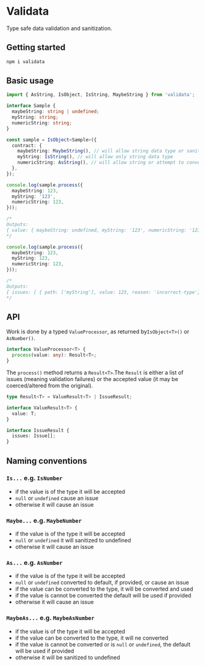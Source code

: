 # Validata

Type safe data validation and sanitization.

## Getting started

```bash
npm i validata
```

## Basic usage

```typescript
import { AsString, IsObject, IsString, MaybeString } from 'validata';

interface Sample {
  maybeString: string | undefined;
  myString: string;
  numericString: string;
}

const sample = IsObject<Sample>({
  contract: {
    maybeString: MaybeString(), // will allow string data type or sanitize to undefined
    myString: IsString(), // will allow only string data type
    numericString: AsString(), // will allow string or attempt to convert to string
  },
});

console.log(sample.process({
  maybeString: 123,
  myString: '123',
  numericString: 123,
}));

/*
Outputs:
{ value: { maybeString: undefined, myString: '123', numericString: '123' } }
*/

console.log(sample.process({
  maybeString: 123,
  myString: 123,
  numericString: 123,
}));

/*
Outputs:
{ issues: [ { path: ['myString'], value: 123, reason: 'incorrect-type'}]}
*/
```

## API

Work is done by a typed `ValueProcessor`, as returned by`IsObject<T>()` or `AsNumber()`.

```typescript
interface ValueProcessor<T> {
  process(value: any): Result<T>;
}
```

The `process()` method returns a `Result<T>`.The `Result` is either a list of issues
(meaning validation failures) or the accepted value (it may be coerced/altered from the original).

```typescript
type Result<T> = ValueResult<T> | IssueResult;

interface ValueResult<T> {
  value: T;
}

interface IssueResult {
  issues: Issue[];
}
```

## Naming conventions

### `Is...` e.g. `IsNumber`

* if the value is of the type it will be accepted
* `null` or `undefined` cause an issue
* otherwise it will cause an issue

### `Maybe...` e.g. `MaybeNumber`

* if the value is of the type it will be accepted
* `null` or `undefined` it will sanitized to undefined
* otherwise it will cause an issue

### `As...` e.g. `AsNumber`

* if the value is of the type it will be accepted
* `null` or `undefined` converted to default, if provided, or cause an issue
* if the value can be converted to the type, it will be converted and used
* if the value is cannot be converted the default will be used if provided
* otherwise it will cause an issue

### `MaybeAs...` e.g. `MaybeAsNumber`

* if the value is of the type it will be accepted
* if the value can be converted to the type, it will ne converted
* if the value is cannot be converted or is `null` or `undefined`, the default will be used if provided
* otherwise it will be sanitized to undefined

